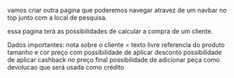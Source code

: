 vamos criar outra pagina que poderemos navegar atravez de um navbar no top junto com a local de pesquisa.

essa pagina terá as possibilidades de calcular a compra de um cliente.

Dados importantes: nota sobre o cliente = texto livre referencia do produto tamanho e cor preço com possibilidade de aplicar desconto possibilidade de aplicar cashback no preço final possibilidade de adicionar peça como devolucao que será usada como crédito